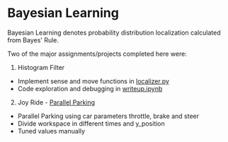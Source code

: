 # Bayesian Learning
Bayesian Learning denotes probability distribution localization calculated from Bayes' Rule.

Two of the major assignments/projects completed here were:
1. Histogram Filter
- Implement sense and move functions in [localizer.py](https://github.com/rahulsharma16/Intro-to-Self-Driving-Cars/blob/master/1.Bayesian/Histogram%20Filter/localizer.py)
- Code exploration and debugging in [writeup.ipynb](https://github.com/rahulsharma16/Intro-to-Self-Driving-Cars/blob/master/1.Bayesian/Histogram%20Filter/writeup.ipynb)

2. Joy Ride - [Parallel Parking](https://github.com/rahulsharma16/Intro-to-Self-Driving-Cars/blob/master/1.Bayesian/Joy%20Ride%20-%20Parallel%20Parking/ParallelParking.ipynb) 
- Parallel Parking using car parameters throttle, brake and steer
- Divide workspace in different times and y_position
- Tuned values manually
